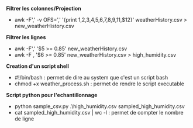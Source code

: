 **Filtrer les colonnes/Projection**
- awk -F',' -v OFS=',' '{print $1,$2,$3,$4,$5,$6,$7,$8,$9,$11,$12}' weatherHistory.csv > new_weatherHistory.csv

**Filtrer les lignes**
- awk -F',' '$5 >= 0.85' new_weatherHistory.csv
- awk -F , '$6 >= 0.85' new_weatherHistory.csv > high_humidity.csv

**Creation d'un script shell**
- #!/bin/bash : permet de dire au system que c'est un script bash
- chmod +x weather_process.sh : permet de rendre le script executable

**Script python pour l'echantillonnage**
- python sample_csv.py .\high_humidity.csv sampled_high_humidity.csv
- cat sampled_high_humidity.csv | wc -l : permet de compter le nombre de ligne
